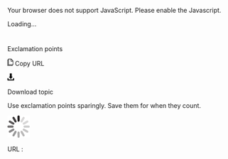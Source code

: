Your browser does not support JavaScript. Please enable the Javascript.

Loading...

# 

Exclamation points

![Copy URL](media/exclamation-points/Copy.png)
Copy URL

![Download](media/exclamation-points/Download.png)

Download topic

Use exclamation points sparingly. Save them for when they count.

![In progress](media/exclamation-points/activity-large.gif)

URL :
